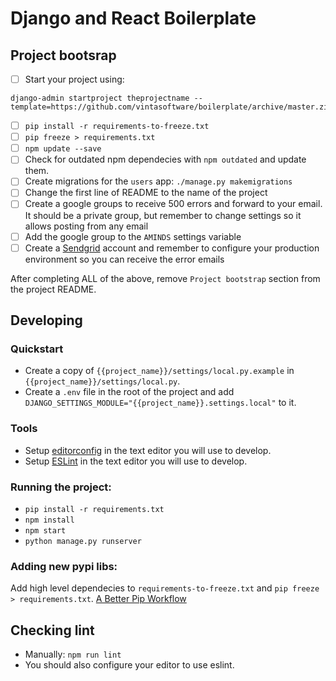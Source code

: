 # Django and React Boilerplate

## Project bootsrap

- [ ] Start your project using: 
```
django-admin startproject theprojectname --template=https://github.com/vintasoftware/boilerplate/archive/master.zip
```
- [ ] `pip install -r requirements-to-freeze.txt`
- [ ] `pip freeze > requirements.txt`
- [ ] `npm update --save`
- [ ] Check for outdated npm dependecies with `npm outdated` and update them.
- [ ] Create migrations for the `users` app: `./manage.py makemigrations`
- [ ] Change the first line of README to the name of the project
- [ ] Create a google groups to receive 500 errors and forward to your email. It should be a private group, but remember to change settings so it allows posting from any email
- [ ] Add the google group to the `AMINDS` settings variable
- [ ] Create a [Sendgrid](https://sendgrid.com/) account and remember to configure your production environment so you can receive the error emails

After completing ALL of the above, remove `Project bootstrap` section from the project README.

## Developing

### Quickstart

- Create a copy of ``{{project_name}}/settings/local.py.example`` in ``{{project_name}}/settings/local.py``.
- Create a ``.env`` file in the root of the project and add ``DJANGO_SETTINGS_MODULE="{{project_name}}.settings.local"`` to it.

### Tools

- Setup [editorconfig](http://editorconfig.org/) in the text editor you will use to develop.
- Setup [ESLint](http://eslint.org/) in the text editor you will use to develop.

### Running the project:

- `pip install -r requirements.txt`
- `npm install`
- `npm start`
- `python manage.py runserver`

### Adding new pypi libs:

Add high level dependecies to `requirements-to-freeze.txt` and `pip freeze > requirements.txt`. [A Better Pip Workflow](http://www.kennethreitz.org/essays/a-better-pip-workflow)

## Checking lint

- Manually: `npm run lint`
- You should also configure your editor to use eslint.
